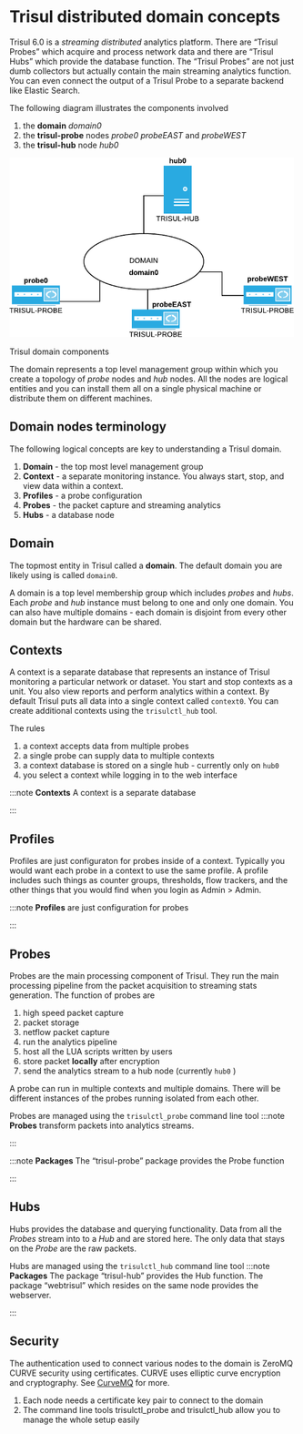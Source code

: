 # Trisul distributed domain concepts

Trisul 6.0 is a *streaming* *distributed* analytics platform. There are
“Trisul Probes” which acquire and process network data and there are
“Trisul Hubs” which provide the database function. The “Trisul Probes”
are not just dumb collectors but actually contain the main streaming
analytics function. You can even connect the output of a Trisul Probe to
a separate backend like Elastic Search.

The following diagram illustrates the components involved

1. the **domain** *domain0*
2. the **trisul-probe** nodes *probe0* *probeEAST* and *probeWEST*
3. the **trisul-hub** node *hub0*

![](images/dom.png)

Trisul domain components

The domain represents a top level management group within which you
create a topology of *probe* nodes and *hub* nodes. All the nodes are
logical entities and you can install them all on a single physical
machine or distribute them on different machines.

## Domain nodes terminology

The following logical concepts are key to understanding a Trisul domain.

1. **Domain** - the top most level management group
2. **Context** - a separate monitoring instance. You always start,
   stop, and view data within a context.
3. **Profiles** - a probe configuration
4. **Probes** - the packet capture and streaming analytics
5. **Hubs** - a database node

## Domain

The topmost entity in Trisul called a **domain**. The default domain you
are likely using is called `domain0`.

A domain is a top level membership group which includes *probes* and
*hubs*. Each *probe* and *hub* instance must belong to one and only one
domain. You can also have multiple domains - each domain is disjoint
from every other domain but the hardware can be shared.

## Contexts

A context is a separate database that represents an instance of Trisul
monitoring a particular network or dataset. You start and stop contexts
as a unit. You also view reports and perform analytics within a context.
By default Trisul puts all data into a single context called `context0`.
You can create additional contexts using the `trisulctl_hub` tool.

The rules

1. a context accepts data from multiple probes
2. a single probe can supply data to multiple contexts
3. a context database is stored on a single hub - currently only on
   `hub0`
4. you select a context while logging in to the web interface

:::note **Contexts** A context is a separate database

:::

## Profiles

Profiles are just configuraton for probes inside of a context. Typically
you would want each probe in a context to use the same profile. A
profile includes such things as counter groups, thresholds, flow
trackers, and the other things that you would find when you login as
Admin \> Admin.

:::note **Profiles** are just configuration for probes

:::

## Probes

Probes are the main processing component of Trisul. They run the main
processing pipeline from the packet acquisition to streaming stats
generation. The function of probes are

1. high speed packet capture
2. packet storage
3. netflow packet capture
4. run the analytics pipeline
5. host all the LUA scripts written by users
6. store packet **locally** after encryption
7. send the analytics stream to a hub node (currently `hub0` )

A probe can run in multiple contexts and multiple domains. There will be
different instances of the probes running isolated from each other.

Probes are managed using the `trisulctl_probe` command line tool 
:::note **Probes** transform packets into analytics streams.

:::

:::note **Packages** The “trisul-probe” package provides the Probe function

:::

## Hubs

Hubs provides the database and querying functionality. Data from all the
*Probes* stream into to a *Hub* and are stored here. The only data that
stays on the *Probe* are the raw packets.

Hubs are managed using the `trisulctl_hub` command line tool
:::note **Packages** The package “trisul-hub” provides the Hub function. The
package “webtrisul” which resides on the same node provides the
webserver.

:::

## Security

The authentication used to connect various nodes to the domain is ZeroMQ
CURVE security using certificates. CURVE uses elliptic curve encryption
and cryptography. See [CurveMQ](http://curvezmq.org/) for more.

1. Each node needs a certificate key pair to connect to the domain
2. The command line tools trisulctl_probe and trisulctl_hub allow you
   to manage the whole setup easily
